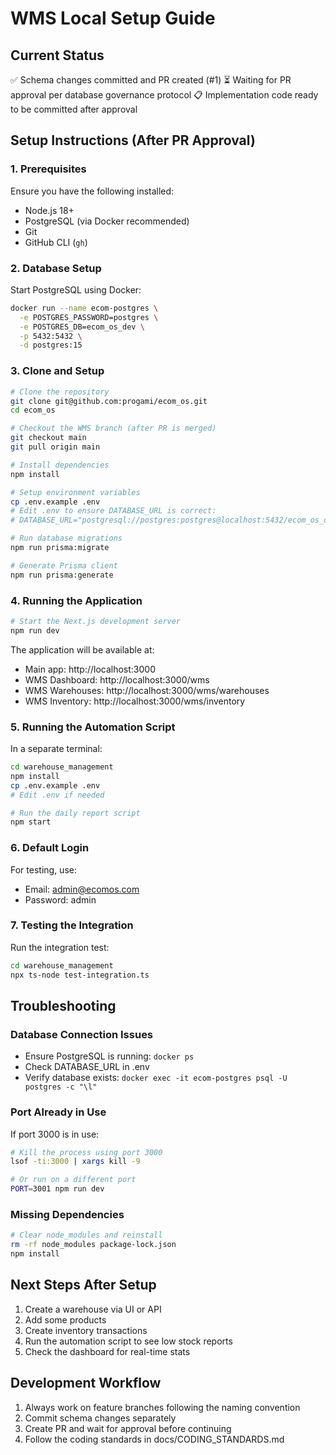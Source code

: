 # WMS Local Setup Guide

## Current Status
✅ Schema changes committed and PR created (#1)
⏳ Waiting for PR approval per database governance protocol
📋 Implementation code ready to be committed after approval

## Setup Instructions (After PR Approval)

### 1. Prerequisites
Ensure you have the following installed:
- Node.js 18+
- PostgreSQL (via Docker recommended)
- Git
- GitHub CLI (`gh`)

### 2. Database Setup

Start PostgreSQL using Docker:
```bash
docker run --name ecom-postgres \
  -e POSTGRES_PASSWORD=postgres \
  -e POSTGRES_DB=ecom_os_dev \
  -p 5432:5432 \
  -d postgres:15
```

### 3. Clone and Setup

```bash
# Clone the repository
git clone git@github.com:progami/ecom_os.git
cd ecom_os

# Checkout the WMS branch (after PR is merged)
git checkout main
git pull origin main

# Install dependencies
npm install

# Setup environment variables
cp .env.example .env
# Edit .env to ensure DATABASE_URL is correct:
# DATABASE_URL="postgresql://postgres:postgres@localhost:5432/ecom_os_dev?schema=public"

# Run database migrations
npm run prisma:migrate

# Generate Prisma client
npm run prisma:generate
```

### 4. Running the Application

```bash
# Start the Next.js development server
npm run dev
```

The application will be available at:
- Main app: http://localhost:3000
- WMS Dashboard: http://localhost:3000/wms
- WMS Warehouses: http://localhost:3000/wms/warehouses
- WMS Inventory: http://localhost:3000/wms/inventory

### 5. Running the Automation Script

In a separate terminal:
```bash
cd warehouse_management
npm install
cp .env.example .env
# Edit .env if needed

# Run the daily report script
npm start
```

### 6. Default Login

For testing, use:
- Email: admin@ecomos.com
- Password: admin

### 7. Testing the Integration

Run the integration test:
```bash
cd warehouse_management
npx ts-node test-integration.ts
```

## Troubleshooting

### Database Connection Issues
- Ensure PostgreSQL is running: `docker ps`
- Check DATABASE_URL in .env
- Verify database exists: `docker exec -it ecom-postgres psql -U postgres -c "\l"`

### Port Already in Use
If port 3000 is in use:
```bash
# Kill the process using port 3000
lsof -ti:3000 | xargs kill -9

# Or run on a different port
PORT=3001 npm run dev
```

### Missing Dependencies
```bash
# Clear node_modules and reinstall
rm -rf node_modules package-lock.json
npm install
```

## Next Steps After Setup

1. Create a warehouse via UI or API
2. Add some products
3. Create inventory transactions
4. Run the automation script to see low stock reports
5. Check the dashboard for real-time stats

## Development Workflow

1. Always work on feature branches following the naming convention
2. Commit schema changes separately
3. Create PR and wait for approval before continuing
4. Follow the coding standards in docs/CODING_STANDARDS.md
